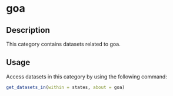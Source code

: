 
# goa
## Description
This category contains datasets related to goa.
## Usage
Access datasets in this category by using the following command:
```r
get_datasets_in(within = states, about = goa)
```
